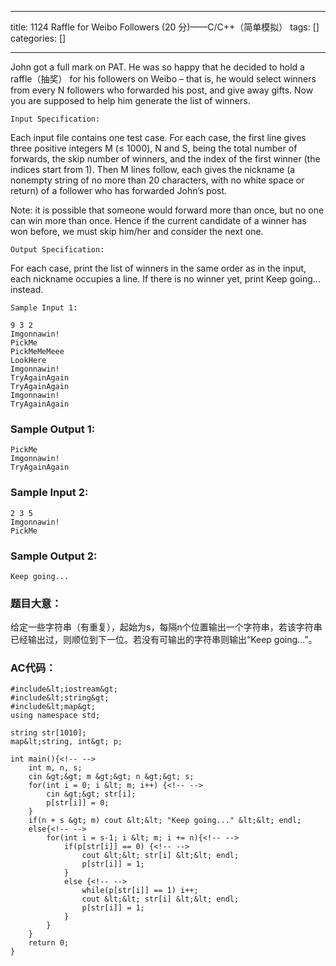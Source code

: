 
--- 
title:  1124 Raffle for Weibo Followers (20 分)——C/C++（简单模拟） 
tags: []
categories: [] 

---
John got a full mark on PAT. He was so happy that he decided to hold a raffle（抽奖） for his followers on Weibo – that is, he would select winners from every N followers who forwarded his post, and give away gifts. Now you are supposed to help him generate the list of winners.

```
Input Specification:

```

Each input file contains one test case. For each case, the first line gives three positive integers M (≤ 1000), N and S, being the total number of forwards, the skip number of winners, and the index of the first winner (the indices start from 1). Then M lines follow, each gives the nickname (a nonempty string of no more than 20 characters, with no white space or return) of a follower who has forwarded John’s post.

Note: it is possible that someone would forward more than once, but no one can win more than once. Hence if the current candidate of a winner has won before, we must skip him/her and consider the next one.

```
Output Specification:

```

For each case, print the list of winners in the same order as in the input, each nickname occupies a line. If there is no winner yet, print Keep going… instead.

```
Sample Input 1:

```

```
9 3 2
Imgonnawin!
PickMe
PickMeMeMeee
LookHere
Imgonnawin!
TryAgainAgain
TryAgainAgain
Imgonnawin!
TryAgainAgain

```

### Sample Output 1:

```
PickMe
Imgonnawin!
TryAgainAgain

```

### Sample Input 2:

```
2 3 5
Imgonnawin!
PickMe

```

### Sample Output 2:

```
Keep going...

```

### 题目大意：

给定一些字符串（有重复），起始为s，每隔n个位置输出一个字符串，若该字符串已经输出过，则顺位到下一位。若没有可输出的字符串则输出“Keep going…”。

### AC代码：

```
#include&lt;iostream&gt;
#include&lt;string&gt;
#include&lt;map&gt;
using namespace std;

string str[1010];
map&lt;string, int&gt; p;

int main(){<!-- -->
	int m, n, s;
	cin &gt;&gt; m &gt;&gt; n &gt;&gt; s;
	for(int i = 0; i &lt; m; i++) {<!-- -->
		cin &gt;&gt; str[i];
		p[str[i]] = 0;
	}
	if(n + s &gt; m) cout &lt;&lt; "Keep going..." &lt;&lt; endl;
	else{<!-- -->
		for(int i = s-1; i &lt; m; i += n){<!-- -->
			if(p[str[i]] == 0) {<!-- -->
				cout &lt;&lt; str[i] &lt;&lt; endl;
				p[str[i]] = 1;
			}
			else {<!-- -->
				while(p[str[i]] == 1) i++;
				cout &lt;&lt; str[i] &lt;&lt; endl;
				p[str[i]] = 1;
			}
		}
	}
	return 0;
} 

```
